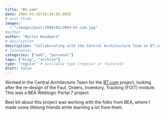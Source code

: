 ```yaml
---
title: "Bt.com"
date: 2004-01-15T16:34:09.000Z
# post thumb
images:
  - "/images/post/2004/01/2004-bt-com.jpg"
#author
author: "Martin Woodward"
# description
description: "Collaborating with the Central Architecture Team on BT.com’s FOIT module redesign in BEA Weblogic Portal 7 fostered lasting friendships and."
# Taxonomies
categories: ["web", "personal"]
tags: ["blog", "archive"]
type: "regular" # available type (regular or featured)
draft: false
---
```


[](http://www.woodwardweb.com/blogimages/btcom.html)Worked in the Central Architecture Team for the [BT.com](http://www.bt.com) project, looking after the re-design of the Faut, Orders, Inventory, Tracking (FOIT) module. This was a BEA Weblogic Portal 7 project.

Best bit about this project was working with the folks from BEA, where I made some lifelong friends while learning a lot from them.
